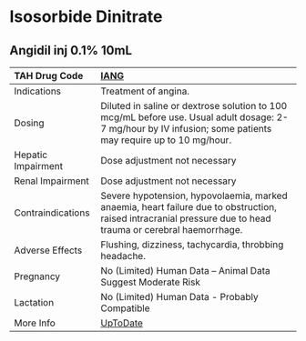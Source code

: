 # Isosorbide Dinitrate

## Angidil inj 0.1% 10mL

| TAH Drug Code      | [IANG](https://www.tahsda.org.tw/drugs/hissearch.php?drug_code=IANG)                                                                                         |
|:-------------------|:-------------------------------------------------------------------------------------------------------------------------------------------------------------|
| Indications        | Treatment of angina.                                                                                                                                         |
| Dosing             | Diluted in saline or dextrose solution to 100 mcg/mL before use. Usual adult dosage: 2-7 mg/hour by IV infusion; some patients may require up to 10 mg/hour. |
| Hepatic Impairment | Dose adjustment not necessary                                                                                                                                |
| Renal Impairment   | Dose adjustment not necessary                                                                                                                                |
| Contraindications  | Severe hypotension, hypovolaemia, marked anaemia, heart failure due to obstruction, raised intracranial pressure due to head trauma or cerebral haemorrhage. |
| Adverse Effects    | Flushing, dizziness, tachycardia, throbbing headache.                                                                                                        |
| Pregnancy          | No (Limited) Human Data – Animal Data Suggest Moderate Risk                                                                                                  |
| Lactation          | No (Limited) Human Data - Probably Compatible                                                                                                                |
| More Info          | [UpToDate](https://www.uptodate.com/contents/isosorbide-dinitrate-drug-information)                                                                          |

